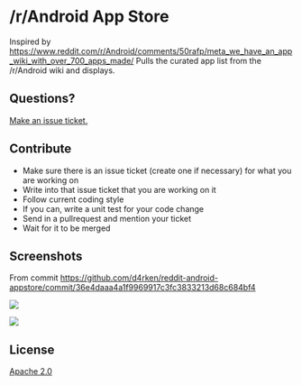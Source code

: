 # /r/Android App Store
Inspired by https://www.reddit.com/r/Android/comments/50rafp/meta_we_have_an_app_wiki_with_over_700_apps_made/
Pulls the curated app list from the /r/Android wiki and displays.

## Questions?
[Make an issue ticket.](https://github.com/d4rken/reddit-android-appstore/issues/new)

## Contribute
* Make sure there is an issue ticket (create one if necessary) for what you are working on
* Write into that issue ticket that you are working on it
* Follow current coding style
* If you can, write a unit test for your code change
* Send in a pullrequest and mention your ticket
* Wait for it to be merged

## Screenshots
From commit https://github.com/d4rken/reddit-android-appstore/commit/36e4daaa4a1f9969917c3fc3833213d68c684bf4

![](https://cloud.githubusercontent.com/assets/1439229/18225087/1321928a-71eb-11e6-8edc-12591542745c.png)

![](https://cloud.githubusercontent.com/assets/1439229/18225359/b3ba484a-71f0-11e6-8f3e-6cc0a9485610.png)

## License
[Apache 2.0](https://github.com/d4rken/reddit-android-appstore/blob/master/LICENSE)
